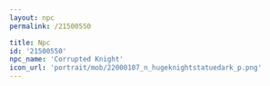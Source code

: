 ```yaml
---
layout: npc
permalink: /21500550

title: Npc
id: '21500550'
npc_name: 'Corrupted Knight'
icon_url: 'portrait/mob/22000107_n_hugeknightstatuedark_p.png'
---
```

